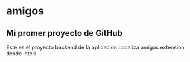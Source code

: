 # amigos
##  Mi promer proyecto de GitHub
Este es el proyecto backend de la aplicacion Localiza amigos
extension desde intelli
